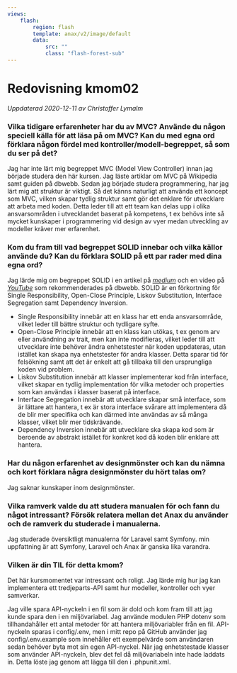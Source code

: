 ```yaml
---
views:
    flash:
        region: flash
        template: anax/v2/image/default
        data:
            src: ""
            class: "flash-forest-sub"
---
```

Redovisning kmom02
==================

*Uppdaterad 2020-12-11 av Christoffer Lymalm*

### Vilka tidigare erfarenheter har du av MVC? Använde du någon speciell källa för att läsa på om MVC? Kan du med egna ord förklara någon fördel med kontroller/modell-begreppet, så som du ser på det?

Jag har inte lärt mig begreppet MVC (Model View Controller) innan jag började studera den här kursen. Jag läste artiklar om MVC på Wikipedia samt guiden på dbwebb. Sedan jag började studera programmering, har jag lärt mig att struktur är viktigt. Så det känns naturligt att använda ett koncept som MVC, vilken skapar tydlig struktur samt gör det enklare för utvecklare att arbeta med koden. Detta leder till att ett team kan delas upp i olika ansvarsområden i utvecklandet baserat på kompetens, t ex behövs inte så mycket kunskaper i programmering vid design av vyer medan utveckling av modeller kräver mer erfarenhet.

### Kom du fram till vad begreppet SOLID innebar och vilka källor använde du? Kan du förklara SOLID på ett par rader med dina egna ord?

Jag lärde mig om begreppet SOLID i en artikel på *[medium](https://medium.com/prod-io/solid-principles-takeaways-ec0825a07247)* och en video på *[YouTube](https://www.youtube.com/watch?v=86Tt2pW9pv4)* som rekommenderades på dbwebb. SOLID är en förkortning för Single Responsibility, Open-Close Principle, Liskov Substitution, Interface Segregation samt Dependency Inversion.

* Single Responsibility innebär att en klass har ett enda ansvarsområde, vilket leder till bättre struktur och tydligare syfte.
* Open-Close Principle innebär att en klass kan utökas, t ex genom arv eller användning av trait, men kan inte modifieras, vilket leder till att utvecklare inte behöver ändra enhetstester när koden uppdateras, utan istället kan skapa nya enhetstester för andra klasser. Detta sparar tid för felsökning samt att det är enkelt att gå tillbaka till den ursprungliga koden vid problem.
* Liskov Substitution innebär att klasser implementerar kod från interface, vilket skapar en tydlig implementation för vilka metoder och properties som kan användas i klasser baserat på interface.
* Interface Segregation innebär att utvecklare skapar små interface, som är lättare att hantera, t ex är stora interface svårare att implementera då de blir mer specifika och kan därmed inte användas av så många klasser, vilket blir mer tidskrävande.
* Dependency Inversion innebär att utvecklare ska skapa kod som är beroende av abstrakt istället för konkret kod då koden blir enklare att hantera.

### Har du någon erfarenhet av designmönster och kan du nämna och kort förklara några designmönster du hört talas om?

Jag saknar kunskaper inom designmönster.

### Vilka ramverk valde du att studera manualen för och fann du något intressant? Försök relatera mellan det Anax du använder och de ramverk du studerade i manualerna.

Jag studerade översiktligt manualerna för Laravel samt Symfony. min uppfattning är att Symfony, Laravel och Anax är ganska lika varandra.

### Vilken är din TIL för detta kmom?

Det här kursmomentet var intressant och roligt. Jag lärde mig hur jag kan implementera ett tredjeparts-API samt hur modeller, kontroller och vyer samverkar.

Jag ville spara API-nyckeln i en fil som är dold och kom fram till att jag kunde spara den i en miljövariabel. Jag använde modulen PHP dotenv som tillhandahåller ett antal metoder för att hantera miljövariabler från en fil. API-nyckeln sparas i config/.env, men i mitt repo på GitHub använder jag config/.env.example som innehåller ett exempelvärde som användaren sedan behöver byta mot sin egen API-nyckel. När jag enhetstestade klasser som använder API-nyckeln, blev det fel då miljövariabeln inte hade laddats in. Detta löste jag genom att lägga till den i .phpunit.xml.

